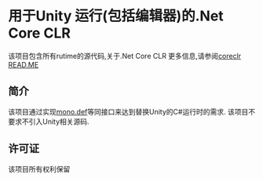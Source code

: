 用于Unity 运行(包括编辑器)的.Net Core CLR
===========================
该项目包含所有rutime的源代码,关于.Net Core CLR 更多信息,请参阅[coreclr READ.ME](https://github.com/dotnet/coreclr/blob/master/README.md) 

## 简介
该项目通过实现[mono.def](https://github.com/dotnetGame/mono/blob/unity-staging/msvc/mono.def)等同接口来达到替换Unity的C#运行时的需求.
该项目不要求不引入Unity相关源码.

## 许可证

该项目所有权利保留
